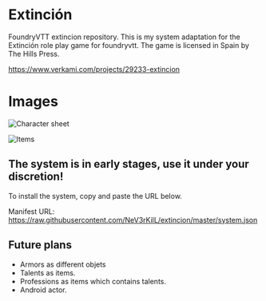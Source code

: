 # Extinción
FoundryVTT extincion repository. This is my system adaptation for the Extinción role play game for foundryvtt. The game is licensed in Spain by The Hills Press.

https://www.verkami.com/projects/29233-extincion



# Images
![Character sheet](https://github.com/NeV3rKilL/extincion/blob/master/1161-1199-max.png)

![Items](https://github.com/NeV3rKilL/extincion/blob/master/1046-802-max.png)

## The system is in early stages, use it under your discretion!

To install the system, copy and paste the URL below.

Manifest URL: https://raw.githubusercontent.com/NeV3rKilL/extincion/master/system.json

## Future plans

- Armors as different objets
- Talents as items.
- Professions as items which contains talents.
- Android actor.
